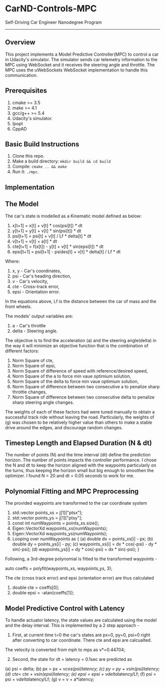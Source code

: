 # CarND-Controls-MPC
Self-Driving Car Engineer Nanodegree Program

---

## Overview
This project implements a Model Predictive Controller(MPC) to control a car in Udacity's simulator.
The simulator sends car telemetry information to the MPC using WebSocket and it receives the steering
angle and throttle. The MPC uses the uWebSockets WebSocket implementation to handle this communication.

## Prerequisites

1. cmake >= 3.5
2. make >= 4.1
3. gcc/g++ >= 5.4
4. Udacity's simulator.
5. Ipopt
6. CppAD

## Basic Build Instructions

1. Clone this repo.
2. Make a build directory: `mkdir build && cd build`
3. Compile: `cmake .. && make`
4. Run it: `./mpc`.


## Implementation

## The Model
The car's state is modelled as a Kinematic model defined as below:

1. x[t+1] = x[t] + v[t] * cos(psi[t]) * dt
2. y[t+1] = y[t] + v[t] * sin(psi[t]) * dt
3. psi[t+1] = psi[t] + v[t] / Lf * delta[t] * dt
4. v[t+1] = v[t] + a[t] * dt
5. cte[t+1] = f(x[t]) - y[t] + v[t] * sin(epsi[t]) * dt
6. epsi[t+1] = psi[t+1] - psides[t] + v[t] * delta[t] / Lf * dt

Where:

1. x, y - Car's coordinates,
2. psi - Car's heading direction,
3. v - Car's velocity,
4. cte - Cross-track error,
5. epsi - Orientation error.

In the equations above, Lf is the distance between the car of mass and the front wheels.

The models' output variables are:

1. a - Car's throttle
2. delta - Steering angle.

The objective is to find the acceleration (a) and the steering angle(delta) in the way it will minimize
an objective function that is the combination of different factors:

1. Norm Square of cte,
2. Norm Square of epsi, 
3. Norm Square of difference of speed with reference/desired speed, 
4. Norm Square of the a to force min vaue optimium solution,
5. Norm Square of the delta to force min vaue optimium solution,
6. Norm Square of difference between two consecutive a to penalize sharp throttle changes,
7. Norm Square of difference between two consecutive delta to penalize sharp steering angle changes.

The weights of each of these factors had were tuned manually to obtain a successful track ride without leaving the road.
Particularly, the weights of (g) was chosen to be relatively higher value than others to make a stable drive around 
the edges, and discourage random changes.

## Timestep Length and Elapsed Duration (N & dt)

The number of points (N) and the time interval (dt) define the prediction horizon. 
The number of points impacts the controller performance. I chose the N and dt to keep the horizon
aligned with the waypoints particularly on the turns, thus keeping the horizon small but big enough to
smoothen the optimizer. I found N = 20 and dt = 0.05 seconds to work  for me.

## Polynomial Fitting and MPC Preprocessing
The provided waypoints are transformed to the car coordinate system

1. std::vector<double> points_xs = j[1]["ptsx"];
2. std::vector<double> points_ys = j[1]["ptsy"];
3. const int numWaypoints = points_xs.size();
4. Eigen::VectorXd waypoints_xs(numWaypoints);
5. Eigen::VectorXd waypoints_ys(numWaypoints);
6. Looping over numWaypoints as {
(a)	double dx = points_xs[i] - px;
(b)	double dy = points_ys[i] - py;
(c)	waypoints_xs[i] = dx * cos(-psi) - dy * sin(-psi);
(d)	waypoints_ys[i] = dy * cos(-psi) + dx * sin(-psi);
}


Following, a 3rd-degree polynomial is fitted to the transformed waypoints -

auto coeffs = polyfit(waypoints_xs, waypoints_ys, 3);

The cte (cross track error) and epsi (orientation error) are thus calculated  

1. double cte  = coeffs[0];
2. double epsi = -atan(coeffs[1]);

## Model Predictive Control with Latency
To handle actuator latency, the state values are calculated using the model and the delay interval.
This is implemented by a 2 step approach -

1. First, at current time t=0 the car's states are px=0, py=0, psi=0 right after converting to car coordinate. 
There cte and epsi are calcualted. 

The velocity is converted from mph to mps as
v*=0.44704;

2. Second, the state for dt = latency = 0.1sec are predicted as

(a) psi = delta; 
(b) px = px + v*cos(psi)*latency; 
(c) py = py + v*sin(psi)*latency;
(d) cte= cte + v*sin(epsi)*latency;
(e) epsi = epsi + v*delta*latency/Lf;
(f) psi = psi + v*delta*latency/Lf;
(g) v = v + a*latency;


